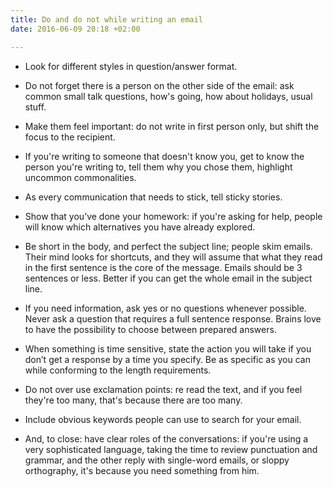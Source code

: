 ```yaml
---
title: Do and do not while writing an email
date: 2016-06-09 20:18 +02:00

---
```


* Look for different styles in question/answer format.
 
* Do not forget there is a person on the other side of the email: ask common small talk questions, how's going, how about holidays, usual stuff.

* Make them feel important: do not write in first person only, but shift the focus to the recipient.
 
* If you're writing to someone that doesn't know you, get to know the person you're writing to, tell them why you chose them, highlight uncommon commonalities.
 
* As every communication that needs to stick, tell sticky stories.
 
* Show that you’ve done your homework: if you're asking for help, people will know which alternatives you have already explored.
 
* Be short in the body, and perfect the subject line; people skim emails. Their mind looks for shortcuts, and they will assume that what they read in the first sentence is the core of the message. Emails should be 3 sentences or less. Better if you can get the whole email in the subject line.
 
* If you need information, ask yes or no questions whenever possible. Never ask a question that requires a full sentence response. Brains love to have the possibility to choose between prepared answers.
 
* When something is time sensitive, state the action you will take if you don’t get a response by a time you specify. Be as specific as you can while conforming to the length requirements.
 
* Do not over use exclamation points: re read the text, and if you feel they're too many, that's because there are too many.
 
* Include obvious keywords people can use to search for your email.
 
* And, to close: have clear roles of the conversations: if you're using a very sophisticated language, taking the time to review punctuation and grammar, and the other reply with single-word emails, or sloppy orthography, it's because you need something from him.
